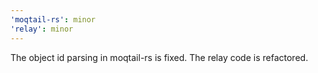 ```yaml
---
'moqtail-rs': minor
'relay': minor
---
```


The object id parsing in moqtail-rs is fixed.
The relay code is refactored.
